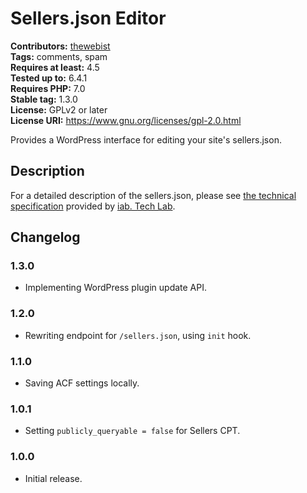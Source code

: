 # Sellers.json Editor #
**Contributors:** [thewebist](https://profiles.wordpress.org/thewebist/)  
**Tags:** comments, spam  
**Requires at least:** 4.5  
**Tested up to:** 6.4.1  
**Requires PHP:** 7.0  
**Stable tag:** 1.3.0  
**License:** GPLv2 or later  
**License URI:** https://www.gnu.org/licenses/gpl-2.0.html  

Provides a WordPress interface for editing your site's sellers.json.

## Description ##

For a detailed description of the sellers.json, please see [the technical specification](https://iabtechlab.com/wp-content/uploads/2019/07/Sellers.json_Final.pdf) provided by [iab. Tech Lab](https://iabtechlab.com/sellers-json/).

## Changelog ##

### 1.3.0 ###
* Implementing WordPress plugin update API.

### 1.2.0 ###
* Rewriting endpoint for `/sellers.json`, using `init` hook.

### 1.1.0 ###
* Saving ACF settings locally.

### 1.0.1 ###
* Setting `publicly_queryable = false` for Sellers CPT.

### 1.0.0 ###
* Initial release.